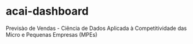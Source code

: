 # acai-dashboard
Previsào de Vendas - Ciência de Dados Aplicada à Competitividade das Micro e Pequenas Empresas (MPEs)
